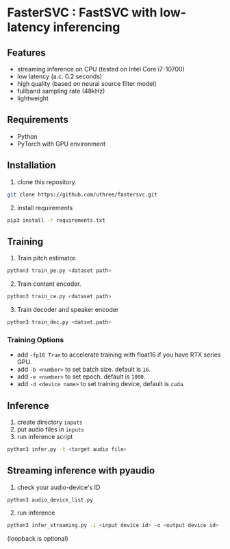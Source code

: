 # FasterSVC : FastSVC with low-latency inferencing
## Features
- streaming inference on CPU (tested on Intel Core i7-10700)
- low latency (a.c. 0.2 seconds)
- high quality (based on neural source filter model)
- fullband sampling rate (48kHz)
- lightweight

## Requirements
- Python
- PyTorch with GPU environment

## Installation
1. clone this repository.
```sh
git clone https://github.com/uthree/fastersvc.git
```
2. install requirements
```sh
pip3 install -r requirements.txt
```

## Training
1. Train pitch estimator.
```sh
python3 train_pe.py <dataset path>
```

2. Train content encoder.
```sh
python3 train_ce.py <dataset path>
```

3. Train decoder and speaker encoder
```sh
python3 train_dec.py <datset.path>
```

### Training Options
- add `-fp16 True` to accelerate training with float16 if you have RTX series GPU.
- add `-b <number>` to set batch size. default is `16`.
- add `-e <number>` to set epoch. default is `1000`.
- add `-d <device name>` to set training device, default is `cuda`.

## Inference
1. create directory `inputs`
2. put audio files in `inputs`
3. run inference script
```sh
python3 infer.py -t <target audio file>
```

## Streaming inference with pyaudio
1. check your audio-device's ID
```sh
python3 audio_device_list.py
```

2. run inference
```sh
python3 infer_streaming.py -i <input device id> -o <output device id> -l <loopback device id> -t <target audio file>
```
(loopback is optional)